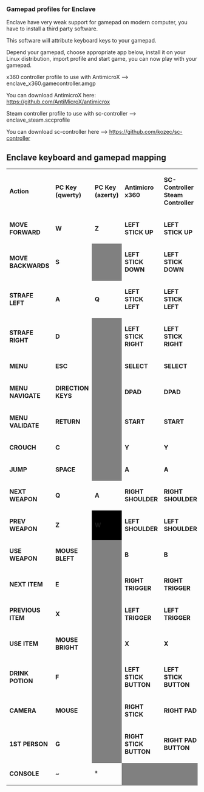 ### Gamepad profiles for Enclave

Enclave have very weak support for gamepad on modern computer, you have to install a third party software.

This software will attribute keyboard keys to your gamepad.

Depend your gamepad, choose appropriate app below, install it on your Linux distribution, import profile and start game, you can now play with
your gamepad.

x360 controller profile to use with AntimicroX --> enclave_x360.gamecontroller.amgp

You can download AntimicroX here: https://github.com/AntiMicroX/antimicrox

Steam controller profile to use with sc-controller --> enclave_steam.sccprofile

You can download sc-controller here --> https://github.com/kozec/sc-controller

## Enclave keyboard and gamepad mapping

<table width="751" data-cellpadding="2" data-cellspacing="0" style="background: transparent" data-border="2">
<tbody>
<tr class="odd" style="background: transparent">
<td width="120" height="16" style="background: transparent"><p><strong>Action</strong></p></td>
<td width="130" style="background: transparent"><p><strong>PC Key (qwerty)</strong></p></td>
<td width="106" style="background: transparent"><p><strong>PC Key (azerty)</strong></p></td>
<td width="194" style="background: transparent"><p><strong>Antimicro x360</strong></p></td>
<td width="179" style="background: transparent"><p><strong>SC-Controller Steam Controller</strong></p></td>
</tr>
<tr class="even" style="background: transparent">
<td width="120" height="17" style="background: transparent"><p><strong>MOVE FORWARD</strong></p></td>
<td width="130" style="background: transparent"><p><strong>W</strong></p></td>
<td width="106" style="background: transparent"><p><strong>Z</strong></p></td>
<td width="194" style="background: transparent"><p><strong>LEFT STICK UP</strong></p></td>
<td width="179" style="background: transparent"><p><strong>LEFT STICK UP</strong></p></td>
</tr>
<tr class="odd" style="background: transparent">
<td width="120" height="17" style="background: transparent"><p><strong>MOVE BACKWARDS</strong></p></td>
<td width="130" style="background: transparent"><p><strong>S</strong></p></td>
<td width="106" data-bgcolor="#808080" style="background: #808080"><p><br />
</p></td>
<td width="194" style="background: transparent"><p><strong>LEFT STICK DOWN</strong></p></td>
<td width="179" style="background: transparent"><p><strong>LEFT STICK DOWN</strong></p></td>
</tr>
<tr class="even" style="background: transparent">
<td width="120" height="17" style="background: transparent"><p><strong>STRAFE LEFT</strong></p></td>
<td width="130" style="background: transparent"><p><strong>A</strong></p></td>
<td width="106" style="background: transparent"><p><strong>Q</strong></p></td>
<td width="194" style="background: transparent"><p><strong>LEFT STICK LEFT</strong></p></td>
<td width="179" style="background: transparent"><p><strong>LEFT STICK LEFT</strong></p></td>
</tr>
<tr class="odd" style="background: transparent">
<td width="120" height="17" style="background: transparent"><p><strong>STRAFE RIGHT</strong></p></td>
<td width="130" style="background: transparent"><p><strong>D</strong></p></td>
<td width="106" data-bgcolor="#808080" style="background: #808080"><p><br />
</p></td>
<td width="194" style="background: transparent"><p><strong>LEFT STICK RIGHT</strong></p></td>
<td width="179" style="background: transparent"><p><strong>LEFT STICK RIGHT</strong></p></td>
</tr>
<tr class="even" style="background: transparent">
<td width="120" height="36" style="background: transparent"><p><strong>MENU</strong></p></td>
<td width="130" style="background: transparent"><p><strong>ESC</strong></p></td>
<td width="106" data-bgcolor="#808080" style="background: #808080"><p><br />
</p></td>
<td width="194" style="background: transparent"><p><strong>SELECT</strong></p></td>
<td width="179" style="background: transparent"><p><strong>SELECT</strong></p></td>
</tr>
<tr class="odd" style="background: transparent">
<td width="120" height="36" style="background: transparent"><p><strong>MENU NAVIGATE</strong></p></td>
<td width="130" style="background: transparent"><p><strong>DIRECTION KEYS</strong></p></td>
<td width="106" data-bgcolor="#808080" style="background: #808080"><p><br />
</p></td>
<td width="194" style="background: transparent"><p><strong>DPAD</strong></p></td>
<td width="179" style="background: transparent"><p><strong>DPAD</strong></p></td>
</tr>
<tr class="even" style="background: transparent">
<td width="120" height="36" style="background: transparent"><p><strong>MENU VALIDATE</strong></p></td>
<td width="130" style="background: transparent"><p><strong>RETURN</strong></p></td>
<td width="106" data-bgcolor="#808080" style="background: #808080"><p><br />
</p></td>
<td width="194" style="background: transparent"><p><strong>START</strong></p></td>
<td width="179" style="background: transparent"><p><strong>START</strong></p></td>
</tr>
<tr class="odd" style="background: transparent">
<td width="120" height="36" style="background: transparent"><p><strong>CROUCH</strong></p></td>
<td width="130" style="background: transparent"><p><strong>C</strong></p></td>
<td width="106" data-bgcolor="#808080" style="background: #808080"><p><br />
</p></td>
<td width="194" style="background: transparent"><p><strong>Y</strong></p></td>
<td width="179" style="background: transparent"><p><strong>Y</strong></p></td>
</tr>
<tr class="even" style="background: transparent">
<td width="120" height="17" style="background: transparent"><p><strong>JUMP</strong></p></td>
<td width="130" style="background: transparent"><p><strong>SPACE</strong></p></td>
<td width="106" data-bgcolor="#808080" style="background: #808080"><p><br />
</p></td>
<td width="194" style="background: transparent"><p><strong>A</strong></p></td>
<td width="179" style="background: transparent"><p><strong>A</strong></p></td>
</tr>
<tr class="odd" style="background: transparent">
<td width="120" height="17" style="background: transparent"><p><strong>NEXT WEAPON</strong></p></td>
<td width="130" style="background: transparent"><p><strong>Q</strong></p></td>
<td width="106" style="background: transparent"><p><strong>A</strong></p></td>
<td width="194" style="background: transparent"><p><strong>RIGHT SHOULDER</strong></p></td>
<td width="179" style="background: transparent"><p><strong>RIGHT SHOULDER</strong></p></td>
</tr>
<tr class="even" style="background: transparent">
<td width="120" height="17" style="background: transparent"><p><strong>PREV WEAPON</strong></p></td>
<td width="130" style="background: transparent"><p><strong>Z</strong></p></td>
<td width="106" data-bgcolor="#000000" style="background: #000000"><p><strong>W</strong></p></td>
<td width="194" style="background: transparent"><p><strong>LEFT SHOULDER</strong></p></td>
<td width="179" style="background: transparent"><p><strong>LEFT SHOULDER</strong></p></td>
</tr>
<tr class="odd" style="background: transparent">
<td width="120" height="17" style="background: transparent"><p><strong>USE WEAPON</strong></p></td>
<td width="130" style="background: transparent"><p><strong>MOUSE BLEFT</strong></p></td>
<td width="106" data-bgcolor="#808080" style="background: #808080"><p><br />
</p></td>
<td width="194" style="background: transparent"><p><strong>B</strong></p></td>
<td width="179" style="background: transparent"><p><strong>B</strong></p></td>
</tr>
<tr class="even" style="background: transparent">
<td width="120" height="17" style="background: transparent"><p><strong>NEXT ITEM</strong></p></td>
<td width="130" style="background: transparent"><p><strong>E</strong></p></td>
<td width="106" data-bgcolor="#808080" style="background: #808080"><p><br />
</p></td>
<td width="194" style="background: transparent"><p><strong>RIGHT TRIGGER</strong></p></td>
<td width="179" style="background: transparent"><p><strong>RIGHT TRIGGER</strong></p></td>
</tr>
<tr class="odd" style="background: transparent">
<td width="120" height="17" style="background: transparent"><p><strong>PREVIOUS ITEM</strong></p></td>
<td width="130" style="background: transparent"><p><strong>X</strong></p></td>
<td width="106" data-bgcolor="#808080" style="background: #808080"><p><br />
</p></td>
<td width="194" style="background: transparent"><p><strong>LEFT TRIGGER</strong></p></td>
<td width="179" style="background: transparent"><p><strong>LEFT TRIGGER</strong></p></td>
</tr>
<tr class="even" style="background: transparent">
<td width="120" height="17" style="background: transparent"><p><strong>USE ITEM</strong></p></td>
<td width="130" style="background: transparent"><p><strong>MOUSE BRIGHT</strong></p></td>
<td width="106" data-bgcolor="#808080" style="background: #808080"><p><br />
</p></td>
<td width="194" style="background: transparent"><p><strong>X</strong></p></td>
<td width="179" style="background: transparent"><p><strong>X</strong></p></td>
</tr>
<tr class="odd" style="background: transparent">
<td width="120" height="19" style="background: transparent"><p><strong>DRINK POTION</strong></p></td>
<td width="130" style="background: transparent"><p><strong>F</strong></p></td>
<td width="106" data-bgcolor="#808080" style="background: #808080"><p><br />
</p></td>
<td width="194" style="background: transparent"><p><span id="__DdeLink__6_2294913564"></span> <strong>LEFT STICK BUTTON</strong></p></td>
<td width="179" style="background: transparent"><p><strong>LEFT STICK BUTTON</strong></p></td>
</tr>
<tr class="even" style="background: transparent">
<td width="120" height="28" style="background: transparent"><p><strong>CAMERA</strong></p></td>
<td width="130" style="background: transparent"><p><strong>MOUSE</strong></p></td>
<td width="106" data-bgcolor="#808080" style="background: #808080"><p><br />
</p></td>
<td width="194" style="background: transparent"><p><strong>RIGHT STICK</strong></p></td>
<td width="179" style="background: transparent"><p><strong>RIGHT PAD</strong></p></td>
</tr>
<tr class="odd" style="background: transparent">
<td width="120" height="28" style="background: transparent"><p><strong>1ST PERSON</strong></p></td>
<td width="130" style="background: transparent"><p><strong>G</strong></p></td>
<td width="106" data-bgcolor="#808080" style="background: #808080"><p><br />
</p></td>
<td width="194" style="background: transparent"><p><strong>RIGHT STICK BUTTON</strong></p></td>
<td width="179" style="background: transparent"><p><strong>RIGHT PAD BUTTON</strong></p></td>
</tr>
<tr class="even" style="background: transparent">
<td width="120" height="19" style="background: transparent"><p><strong>CONSOLE</strong></p></td>
<td width="130" style="background: transparent"><p><strong>~</strong></p></td>
<td width="106" style="background: transparent"><p><strong>²</strong></p></td>
<td width="194" data-bgcolor="#808080" style="background: #808080"><p><br />
</p></td>
<td width="179" data-bgcolor="#808080" style="background: #808080"><p><br />
</p></td>
</tr>
</tbody>
</table>
